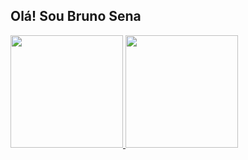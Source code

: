 ## Olá! Sou Bruno Sena 
<div>
  <a href="https://github.com/rafaballerini">
  <img height="180em" src="https://github-readme-stats.vercel.app/api?username=Bruninho-ss1&show_icons=true&theme=dracula&include_all_commits=true&count_private=true"/>
  <img height="180em" src="https://github-readme-stats.vercel.app/api/top-langs/?username=Bruninho-ss1&layout=compact&langs_count=3&theme=dracula"/>
</div>

